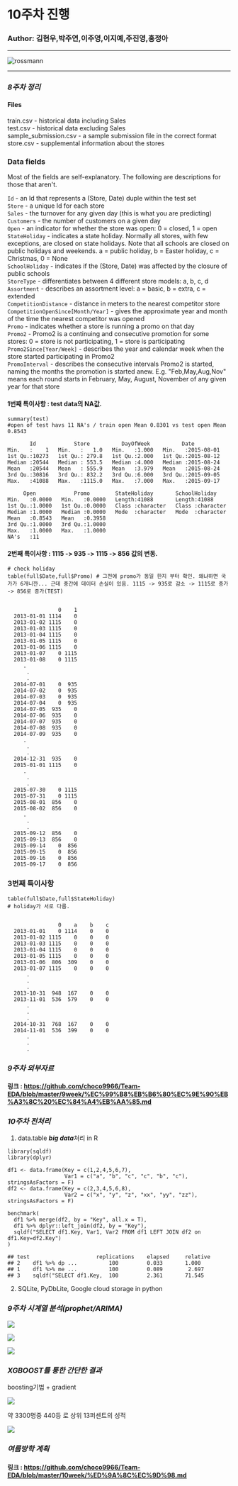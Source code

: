# 10주차 진행
### Author: 김현우,박주연,이주영,이지예,주진영,홍정아

---
![rossmann][1]


  [1]: https://kaggle2.blob.core.windows.net/competitions/kaggle/4594/media/rossmann_banner2.png

---

### *8주차 정리* 

#### Files
train.csv - historical data including Sales<br>
test.csv - historical data excluding Sales<br>
sample_submission.csv - a sample submission file in the correct format<br>
store.csv - supplemental information about the stores

### Data fields
Most of the fields are self-explanatory. The following are descriptions for those that aren't.

```Id``` - an Id that represents a (Store, Date) duple within the test set<br>
```Store``` - a unique Id for each store<br>
```Sales``` - the turnover for any given day (this is what you are predicting)<br>
```Customers``` - the number of customers on a given day<br>
```Open``` - an indicator for whether the store was open: 0 = closed, 1 = open<br>
```StateHoliday``` - indicates a state holiday. Normally all stores, with few exceptions, are closed on state holidays. Note that all schools are closed on public holidays and weekends. a = public holiday, b = Easter holiday, c = Christmas, 0 = None<br>
```SchoolHoliday``` - indicates if the (Store, Date) was affected by the closure of public schools<br>
```StoreType``` - differentiates between 4 different store models: a, b, c, d<br>
```Assortment``` - describes an assortment level: a = basic, b = extra, c = extended<br>
```CompetitionDistance``` - distance in meters to the nearest competitor store<br>
```CompetitionOpenSince[Month/Year]``` - gives the approximate year and month of the time the nearest competitor was opened<br>
```Promo``` - indicates whether a store is running a promo on that day<br>
```Promo2``` - Promo2 is a continuing and consecutive promotion for some stores: 0 = store is not participating, 1 = store is participating<br>
```Promo2Since[Year/Week]``` - describes the year and calendar week when the store started participating in Promo2<br>
```PromoInterval``` - describes the consecutive intervals Promo2 is started, naming the months the promotion is started anew. E.g. "Feb,May,Aug,Nov" means each round starts in February, May, August, November of any given year for that store<br>

#### 1번째 특이사항 : test data의 NA값.
 ```
 summary(test) 
 #open of test havs 11 NA's / train open Mean 0.8301 vs test open Mean 0.8543
 ```
 ```
        Id            Store          DayOfWeek          Date           
 Min.   :    1   Min.   :   1.0   Min.   :1.000   Min.   :2015-08-01  
 1st Qu.:10273   1st Qu.: 279.8   1st Qu.:2.000   1st Qu.:2015-08-12  
 Median :20544   Median : 553.5   Median :4.000   Median :2015-08-24  
 Mean   :20544   Mean   : 555.9   Mean   :3.979   Mean   :2015-08-24  
 3rd Qu.:30816   3rd Qu.: 832.2   3rd Qu.:6.000   3rd Qu.:2015-09-05  
 Max.   :41088   Max.   :1115.0   Max.   :7.000   Max.   :2015-09-17  

      Open            Promo        StateHoliday       SchoolHoliday     
 Min.   :0.0000   Min.   :0.0000   Length:41088       Length:41088      
 1st Qu.:1.0000   1st Qu.:0.0000   Class :character   Class :character  
 Median :1.0000   Median :0.0000   Mode  :character   Mode  :character  
 Mean   :0.8543   Mean   :0.3958                                        
 3rd Qu.:1.0000   3rd Qu.:1.0000                                        
 Max.   :1.0000   Max.   :1.0000                                        
 NA's   :11                                                             
```

#### 2번째 특이사항 : 1115 -> 935 -> 1115 -> 856 값의 변동.
```
# check holiday
table(full$Date,full$Promo) # 그전에 promo가 동일 한지 부터 확인. 왜냐하면 국가가 6개니깐... 근데 중간에 데이터 손실이 있음. 1115 -> 935로 감소 -> 1115로 증가 -> 856로 증가(TEST)
```

```

                0    1
  2013-01-01 1114    0
  2013-01-02 1115    0
  2013-01-03 1115    0
  2013-01-04 1115    0
  2013-01-05 1115    0
  2013-01-06 1115    0
  2013-01-07    0 1115
  2013-01-08    0 1115
 	 .
	  .
	  .
  2014-07-01    0  935
  2014-07-02    0  935
  2014-07-03    0  935
  2014-07-04    0  935
  2014-07-05  935    0
  2014-07-06  935    0
  2014-07-07  935    0
  2014-07-08  935    0
  2014-07-09  935    0
 	 .
	  .
	  .
  2014-12-31  935    0
  2015-01-01 1115    0
 	 .
	  .
	  .
  2015-07-30    0 1115
  2015-07-31    0 1115
  2015-08-01  856    0
  2015-08-02  856    0
 	 .
	  .
	  .  
  2015-09-12  856    0
  2015-09-13  856    0
  2015-09-14    0  856
  2015-09-15    0  856
  2015-09-16    0  856
  2015-09-17    0  856  
```
### 3번째 특이사항
```
table(full$Date,full$StateHoliday)
# holiday가 서로 다름.
```

```

                0    a    b    c
  2013-01-01    0 1114    0    0
  2013-01-02 1115    0    0    0
  2013-01-03 1115    0    0    0
  2013-01-04 1115    0    0    0
  2013-01-05 1115    0    0    0
  2013-01-06  806  309    0    0
  2013-01-07 1115    0    0    0
      .
      .
      .
  2013-10-31  948  167    0    0
  2013-11-01  536  579    0    0
      .
      .
      .
  2014-10-31  768  167    0    0
  2014-11-01  536  399    0    0
      .
      .
      .

```

### *9주차 외부자료*

#### 링크 : https://github.com/choco9966/Team-EDA/blob/master/9week/%EC%99%B8%EB%B6%80%EC%9E%90%EB%A3%8C%20%EC%84%A4%EB%AA%85.md



### *10주차 전처리*
	
1. data.table ***big data***처리 in R

```
library(sqldf)
library(dplyr)

df1 <- data.frame(Key = c(1,2,4,5,6,7), 
                  Var1 = c("a", "b", "c", "c", "b", "c"), stringsAsFactors = F)
df2 <- data.frame(Key = c(2,3,4,5,6,8), 
                  Var2 = c("x", "y", "z", "xx", "yy", "zz"), stringsAsFactors = F)

benchmark(
  df1 %>% merge(df2, by = "Key", all.x = T),
  df1 %>% dplyr::left_join(df2, by = "Key"),
  sqldf("SELECT df1.Key, Var1, Var2 FROM df1 LEFT JOIN df2 on df1.Key=df2.Key")
)
```

```
## test 					replications 	elapsed 	relative 
## 2 	df1 %>% dp ...          100   		0.033    	1.000 
## 1 	df1 %>% me ...          100   		0.089   	 2.697
## 3 	sqldf("SELECT df1.Key,  100   		2.361		71.545 
```

2. SQLite, PyDbLite, Google cloud storage in python


### *9주차 시계열 분석(prophet/ARIMA)*

![](https://choco9966.github.io/Team-EDA/10week/image/1.png)

![](https://choco9966.github.io/Team-EDA/10week/image/2.png)

![](https://choco9966.github.io/Team-EDA/10week/image/3.png)


### *XGBOOST를 통한 간단한 결과*

boosting기법 + gradient

![](https://choco9966.github.io/Team-EDA/10week/image/4.PNG)

약 3300명중 440등 로 상위 13퍼센트의 성적

![](https://choco9966.github.io/Team-EDA/10week/image/5.PNG)

### *여름방학 계획*

#### 링크 : https://github.com/choco9966/Team-EDA/blob/master/10week/%ED%9A%8C%EC%9D%98.md


